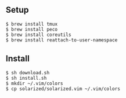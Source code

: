 ## Setup

    $ brew install tmux
    $ brew install peco
    $ brew install coreutils
    $ brew install reattach-to-user-namespace

## Install

    $ sh download.sh
    $ sh install.sh
    $ mkdir ~/.vim/colors
    $ cp solarized/solarized.vim ~/.vim/colors
